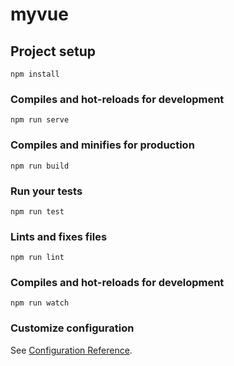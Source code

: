 # myvue

## Project setup
```
npm install
```

### Compiles and hot-reloads for development
```
npm run serve
```

### Compiles and minifies for production
```
npm run build
```

### Run your tests
```
npm run test
```

### Lints and fixes files
```
npm run lint
```

### Compiles and hot-reloads for development
```
npm run watch
```

### Customize configuration
See [Configuration Reference](https://cli.vuejs.org/config/).
